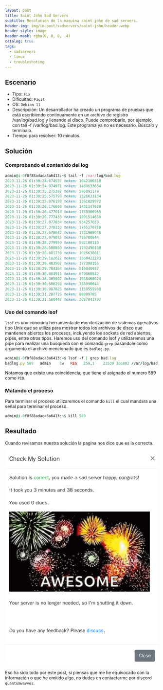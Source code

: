 ```yaml
---
layout: post
title: Saint John Sad Servers
subtitle: Resolucion de la maquina saint john de sad servers.
header-img: img/in-post/sadservers/saint-john/header.webp
header-style: image
header-mask: rgba(0, 0, 0, .4)
catalog: true
tags:
  - sadservers
  - linux
  - troubleshoting
---
```


## Escenario
- Tipo: `Fix`
- Dificultad: `Fácil`
- OS: `Debian 11`
- Descripción: Un desarrollador ha creado un programa de pruebas que está escribiendo continuamente en un archivo de registro /var/log/bad.log y llenando el disco. Puede comprobarlo, por ejemplo, con tail -f /var/log/bad.log.
Este programa ya no es necesario. Búscalo y termínalo.
- Tiempo para resolver: 10 minutos.

## Solución

### Comprobando el contenido del log

```ruby
admin@i-0f0f88adaca3a6413:~$ tail -f /var/log/bad.log
2023-11-26 01:30:24.674537 token: 1042100318
2023-11-26 01:30:24.974971 token: 1489633634
2023-11-26 01:30:25.275387 token: 596091179
2023-11-26 01:30:25.575799 token: 1326033134
2023-11-26 01:30:25.876198 token: 1261829972
2023-11-26 01:30:26.176608 token: 1431147608
2023-11-26 01:30:26.477018 token: 1739306965
2023-11-26 01:30:26.777433 token: 1801514668
2023-11-26 01:30:27.077834 token: 934257659
2023-11-26 01:30:27.378233 token: 1765170710
2023-11-26 01:30:27.678642 token: 1731989046
2023-11-26 01:30:27.979075 token: 776788644
2023-11-26 01:30:28.279959 token: 592100110
2023-11-26 01:30:28.580850 token: 1792490108
2023-11-26 01:30:28.881730 token: 1026630811
2023-11-26 01:30:29.182622 token: 1869422293
2023-11-26 01:30:29.483507 token: 177398155
2023-11-26 01:30:29.784364 token: 816040937
2023-11-26 01:30:30.084911 token: 679360542
2023-11-26 01:30:30.385802 token: 1938468024
2023-11-26 01:30:30.686298 token: 783990644
2023-11-26 01:30:30.987025 token: 1159555988
2023-11-26 01:30:31.287726 token: 88099705
2023-11-26 01:30:31.588447 token: 2057841797
```
### Uso del comando lsof

`lsof` es una conocida herramienta de monitorización de sistemas operativos tipo Unix que se utiliza para mostrar todos los archivos de disco que mantienen abiertos los procesos, incluyendo los sockets de red abiertos, pipes, entre otros tipos. Haremos uso del comando lsof y utilizaremos una pipe para realizar una busqueda con el comando `grep` pasandole como argumento el archivo mencionado que es `badlog.py`.

```ruby
admin@i-0f0f88adaca3a6413:~$ lsof -f | grep bad.log
badlog.py 589   admin    3w   REG   259,1    23539 265802 /var/log/bad.log
```
Notamos que existe una coincidencia, que tiene el asignado el numero 589 como `PID`.

### Matando el proceso

Para terminar el proceso utilizaremos el comando `kill` el cual mandara una señal para terminar el proceso.

```ruby
admin@i-0f0f88adaca3a6413:~$ kill 589
```
## Resultado

Cuando revisamos nuestra solución la pagina nos dice que es la correcta.

![solucion](/img/in-post/sadservers/saint-john/solution.png)

Eso ha sido todo por este post, si piensas que me he equivocado con la información o que he omitido algo, no dudes en contactarme por discord `quantumwavves`.
